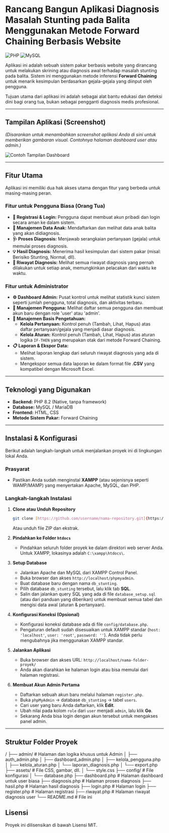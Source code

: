 # Rancang Bangun Aplikasi Diagnosis Masalah Stunting pada Balita Menggunakan Metode Forward Chaining Berbasis Website

![PHP](https://img.shields.io/badge/PHP-777BB4?style=for-the-badge&logo=php&logoColor=white)
![MySQL](https://img.shields.io/badge/MySQL-4479A1?style=for-the-badge&logo=mysql&logoColor=white)

Aplikasi ini adalah sebuah sistem pakar berbasis website yang dirancang untuk melakukan skrining atau diagnosis awal terhadap masalah stunting pada balita. Sistem ini menggunakan metode inferensi **Forward Chaining** untuk menarik kesimpulan berdasarkan gejala-gejala yang diinput oleh pengguna.

Tujuan utama dari aplikasi ini adalah sebagai alat bantu edukasi dan deteksi dini bagi orang tua, bukan sebagai pengganti diagnosis medis profesional.

---

## Tampilan Aplikasi (Screenshot)

*(Disarankan untuk menambahkan screenshot aplikasi Anda di sini untuk memberikan gambaran visual. Contohnya halaman dashboard user atau admin.)*

![Contoh Tampilan Dashboard](link-ke-screenshot-anda.png)

---

## Fitur Utama

Aplikasi ini memiliki dua hak akses utama dengan fitur yang berbeda untuk masing-masing peran.

### Fitur untuk Pengguna Biasa (Orang Tua)
* **👤 Registrasi & Login:** Pengguna dapat membuat akun pribadi dan login secara aman ke dalam sistem.
* **👶 Manajemen Data Anak:** Mendaftarkan dan melihat data anak balita yang akan didiagnosis.
* **🩺 Proses Diagnosis:** Menjawab serangkaian pertanyaan (gejala) untuk memulai proses diagnosis.
* **💡 Hasil Diagnosis:** Menerima hasil kesimpulan dari sistem pakar (misal: Berisiko Stunting, Normal, dll).
* **📜 Riwayat Diagnosis:** Melihat semua riwayat diagnosis yang pernah dilakukan untuk setiap anak, memungkinkan pelacakan dari waktu ke waktu.

### Fitur untuk Administrator
* **⚙️ Dashboard Admin:** Pusat kontrol untuk melihat statistik kunci sistem seperti jumlah pengguna, total diagnosis, dan aktivitas terbaru.
* **👥 Manajemen Pengguna:** Melihat daftar semua pengguna dan membuat akun baru dengan role 'user' atau 'admin'.
* **🧠 Manajemen Basis Pengetahuan:**
    * **Kelola Pertanyaan:** Kontrol penuh (Tambah, Lihat, Hapus) atas daftar pertanyaan/gejala yang menjadi dasar diagnosis.
    * **Kelola Aturan:** Kontrol penuh (Tambah, Lihat, Hapus) atas aturan logika `IF-THEN` yang merupakan otak dari metode Forward Chaining.
* **📋 Laporan & Ekspor Data:**
    * Melihat laporan lengkap dari seluruh riwayat diagnosis yang ada di sistem.
    * Mengekspor semua data laporan ke dalam format file **.CSV** yang kompatibel dengan Microsoft Excel.

---

## Teknologi yang Digunakan
* **Backend:** PHP 8.2 (Native, tanpa framework)
* **Database:** MySQL / MariaDB
* **Frontend:** HTML, CSS
* **Metode Sistem Pakar:** Forward Chaining

---

## Instalasi & Konfigurasi

Berikut adalah langkah-langkah untuk menjalankan proyek ini di lingkungan lokal Anda.

### Prasyarat
* Pastikan Anda sudah menginstal **XAMPP** (atau sejenisnya seperti WAMP/MAMP) yang menyertakan Apache, MySQL, dan PHP.

### Langkah-langkah Instalasi
1.  **Clone atau Unduh Repository**
    ```bash
    git clone [https://github.com/username/nama-repository.git](https://github.com/username/nama-repository.git)
    ```
    Atau unduh file ZIP dan ekstrak.

2.  **Pindahkan ke Folder `htdocs`**
    * Pindahkan seluruh folder proyek ke dalam direktori web server Anda. Untuk XAMPP, lokasinya adalah `C:\xampp\htdocs\`.

3.  **Setup Database**
    * Jalankan Apache dan MySQL dari XAMPP Control Panel.
    * Buka browser dan akses `http://localhost/phpmyadmin`.
    * Buat database baru dengan nama `db_stunting`.
    * Pilih database `db_stunting` tersebut, lalu klik tab **SQL**.
    * Salin dan jalankan query SQL yang ada di file `database_setup.sql` (atau dari panduan yang diberikan) untuk membuat semua tabel dan mengisi data awal (aturan & pertanyaan).

4.  **Konfigurasi Koneksi (Opsional)**
    * Konfigurasi koneksi database ada di file `config/database.php`.
    * Pengaturan default sudah disesuaikan untuk XAMPP standar (`host: 'localhost'`, `user: 'root'`, `password: ''`). Anda tidak perlu mengubahnya jika menggunakan XAMPP standar.

5.  **Jalankan Aplikasi**
    * Buka browser dan akses URL: `http://localhost/nama-folder-proyek/`
    * Anda akan diarahkan ke halaman login atau bisa memulai dari halaman registrasi.

6.  **Membuat Akun Admin Pertama**
    * Daftarkan sebuah akun baru melalui halaman `register.php`.
    * Buka `phpMyAdmin` -> database `db_stunting` -> tabel `users`.
    * Cari user yang baru Anda daftarkan, klik **Edit**.
    * Ubah nilai pada kolom `role` dari `user` menjadi `admin`, lalu klik **Go**.
    * Sekarang Anda bisa login dengan akun tersebut untuk mengakses panel admin.

---

## Struktur Folder Proyek
/
├── admin/              # Halaman dan logika khusus untuk Admin
│   ├── auth_admin.php
│   ├── dashboard_admin.php
│   ├── kelola_pengguna.php
│   ├── kelola_aturan.php
│   └── laporan_diagnosis.php
│   └── export.php
├── assets/             # File CSS, gambar, dll.
│   └── style.css
├── config/             # File konfigurasi
│   └── database.php
├── dashboard.php       # Halaman dashboard untuk user biasa
├── diagnosis.php       # Halaman proses diagnosis
├── hasil.php           # Halaman hasil diagnosis
├── login.php           # Halaman login
├── register.php        # Halaman registrasi
├── riwayat.php         # Halaman riwayat diagnosis user
└── README.md           # File ini

## Lisensi
Proyek ini dilisensikan di bawah Lisensi MIT.
